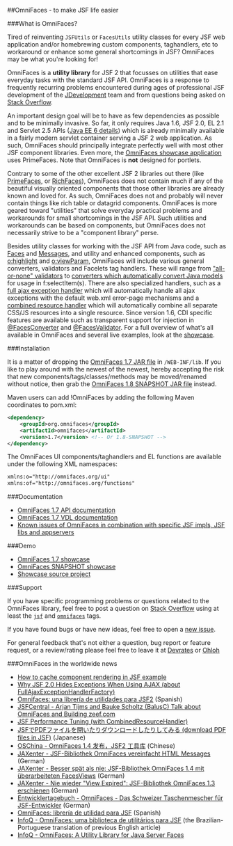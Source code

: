 ##OmniFaces - to make JSF life easier


###What is OmniFaces?

Tired of reinventing `JSFUtils` or `FacesUtils` utility classes for every JSF web application and/or homebrewing custom components, taghandlers, etc to workaround or enhance some general shortcomings in JSF? OmniFaces may be what you're looking for!

OmniFaces is a **utility library** for JSF 2 that focusses on utilities that ease everyday tasks with the standard JSF API. OmniFaces is a response to frequently recurring problems encountered during ages of professional JSF development of the [JDevelopment](http://jdevelopment.nl) team and from questions being asked on [Stack Overflow](http://stackoverflow.com).

An important design goal will be to have as few dependencies as possible and to be minimally invasive. So far, it only requires Java 1.6, JSF 2.0, EL 2.1 and Servlet 2.5 APIs ([Java EE 6 details](https://github.com/omnifaces/omnifaces/wiki/Java-EE-5-and-6-compatibility)) which is already minimally available in a fairly modern servlet container serving a JSF 2 web application. As such, OmniFaces should principally integrate perfectly well with most other JSF component libraries. Even more, the [OmniFaces showcase application](http://showcase.omnifaces.org) uses PrimeFaces. Note that OmniFaces is **not** designed for portlets.

Contrary to some of the other excellent JSF 2 libraries out there (like [PrimeFaces](http://primefaces.org), or [RichFaces](http://jboss.org/richfaces)), OmniFaces does not contain much if any of the beautiful visually oriented components that those other libraries are already known and loved for. As such, OmniFaces does not and probably will never contain things like rich table or datagrid components. OmniFaces is more geared toward "utilities" that solve everyday practical problems and workarounds for small shortcomings in the JSF API. Such utilities and workarounds can be based on components, but OmniFaces does not necessarily strive to be a "component library" perse.

Besides utility classes for working with the JSF API from Java code, such as [Faces](http://showcase.omnifaces.org/utils/Faces) and [Messages](http://showcase.omnifaces.org/utils/Messages), and utility and enhanced components, such as [o:highlight](http://showcase.omnifaces.org/components/highlight) and [o:viewParam](http://showcase.omnifaces.org/components/viewParam), OmniFaces will include various general converters, validators and Facelets tag handlers. These will range from ["all-or-none" validators](http://showcase.omnifaces.org/validators/validateAllOrNone) to [converters which automatically convert Java models](http://showcase.omnifaces.org/converters/SelectItemsConverter) for usage in f:selectItem(s). There are also specialized handlers, such as a [full ajax exception handler](http://showcase.omnifaces.org/exceptionhandlers/FullAjaxExceptionHandler) which will automatically handle all ajax exceptions with the default web.xml error-page mechanisms and a [combined resource handler](http://showcase.omnifaces.org/resourcehandlers/CombinedResourceHandler) which will automatically combine all separate CSS/JS resources into a single resource. Since version 1.6, CDI specific features are available such as transparent support for injection in [@FacesConverter](http://showcase.omnifaces.org/cdi/FacesConverter) and [@FacesValidator](http://showcase.omnifaces.org/cdi/FacesValidator). For a full overview of what's all available in OmniFaces and several live examples, look at the [showcase](http://showcase.omnifaces.org).


###Installation

It is a matter of dropping the [OmniFaces 1.7 JAR file](http://repo1.maven.org/maven2/org/omnifaces/omnifaces/1.7/) in `/WEB-INF/lib`. If you like to play around with the newest of the newest, hereby accepting the risk that new components/tags/classes/methods may be moved/renamed without notice, then grab the [OmniFaces 1.8 SNAPSHOT JAR file](https://oss.sonatype.org/content/repositories/snapshots/org/omnifaces/omnifaces/1.8-SNAPSHOT/) instead.

Maven users can add !OmniFaces by adding the following Maven coordinates to pom.xml:

```XML
<dependency>
    <groupId>org.omnifaces</groupId>
    <artifactId>omnifaces</artifactId>
    <version>1.7</version> <!-- Or 1.8-SNAPSHOT -->
</dependency>
```

The OmniFaces UI components/taghandlers and EL functions are available under the following XML namespaces:

```XML
xmlns:o="http://omnifaces.org/ui"
xmlns:of="http://omnifaces.org/functions"
```

###Documentation

 * [OmniFaces 1.7 API documentation](http://wiki.omnifaces.googlecode.com/hg/javadoc/1.7/index.html)
 * [OmniFaces 1.7 VDL documentation](http://wiki.omnifaces.googlecode.com/hg/vdldoc/1.7/index.html)
 * [Known issues of OmniFaces in combination with specific JSF impls, JSF libs and appservers](https://github.com/omnifaces/omnifaces/wiki/Known-issues-of-OmniFaces-in-combination-with-specific-JSF-implementations,-JSF-component-libraries-and-application-servers)

###Demo

 * [OmniFaces 1.7 showcase](http://showcase.omnifaces.org)
 * [OmniFaces SNAPSHOT showcase](http://snapshot.omnifaces.org)
 * [Showcase source project](https://github.com/omnifaces/showcase)

###Support

If you have specific programming problems or questions related to the OmniFaces library, feel free to post a question on [Stack Overflow](http://stackoverflow.com) using at least the [`jsf`](http://stackoverflow.com/questions/tagged/jsf) and [`omnifaces`](http://stackoverflow.com/questions/tagged/omnifaces) tags.

If you have found bugs or have new ideas, feel free to open a [new issue](https://github.com/omnifaces/omnifaces/issues).

For general feedback that's not either a question, bug report or feature request, or a review/rating please feel free to leave it at [Devrates](http://devrates.com/project/show/95941/Omnifaces) or [Ohloh](https://ohloh.net/p/omnifaces)

###OmniFaces in the worldwide news

 * [How to cache component rendering in JSF example](http://byteslounge.com/tutorials/how-to-cache-component-rendering-in-jsf-example)
 * [Why JSF 2.0 Hides Exceptions When Using AJAX (about FullAjaxExceptionHandlerFactory)](http://beyondjava.net/blog/jsf-2-0-hides-exceptions-ajax)
 * [Omnifaces: una librería de utilidades para JSF2](http://adictosaltrabajo.com/tutoriales/tutoriales.php?pagina=omnifacesJSF2UtilityLibrary) (Spanish)
 * [JSFCentral - Arjan Tijms and Bauke Scholtz (BalusC) Talk about OmniFaces and Building zeef.com](http://content.jsfcentral.com/c/journal_articles/view_article_content?groupId=35702&articleId=91827&version=1.7)
 * [JSF Performance Tuning (with CombinedResourceHandler)](http://blog.oio.de/2013/05/06/jsf-performance-tuning/)
 * [JSFでPDFファイルを開いたりダウンロードしたりしてみる (download PDF files in JSF)](http://kikutaro777.hatenablog.com/entry/2013/04/09/181002) (Japanese)
 * [OSChina - OmniFaces 1.4 发布，JSF2 工具库](http://oschina.net/news/38546/omnifaces-1-4) (Chinese)
 * [JAXenter - JSF-Bibliothek OmniFaces vereinfacht HTML Messages](http://jaxenter.de/news/JSF-Bibliothek-OmniFaces-vereinfacht-HTML-Messages) (German)
 * [JAXenter - Besser spät als nie: JSF-Bibliothek OmniFaces 1.4 mit überarbeiteten FacesViews](http://it-republik.de/jaxenter/news/Besser-spaet-als-nie-JSF-Bibliothek-OmniFaces-1.4-mit-ueberarbeiteten-FacesViews-066860.html) (German)
 * [JAXenter - Nie wieder "View Expired": JSF-Bibliothek OmniFaces 1.3 erschienen](http://it-republik.de/jaxenter/news/Nie-wieder-View-Expired-JSF-Bibliothek-OmniFaces-1.3-erschienen-066319.html) (German)
 * [Entwicklertagebuch - OmniFaces - Das Schweizer Taschenmescher für JSF-Entwickler](http://entwicklertagebuch.com/blog/2012/10/omnifaces-das-schweizer-taschenmesser-fur-jsf-entwickler-2/) (German)
 * [OmniFaces: librería de utilidad para JSF](http://unpocodejava.wordpress.com/2012/07/26/omnifaces-libreria-de-utilidad-para-jsf) (Spanish)
 * [InfoQ - OmniFaces: uma biblioteca de utilitários para JSF](http://www.infoq.com/br/news/2012/09/jsf-omnifaces) (the Brazilian-Portuguese translation of previous English article)
 * [InfoQ - OmniFaces: A Utility Library for Java Server Faces](http://www.infoq.com/news/2012/07/omnifaces-1)
